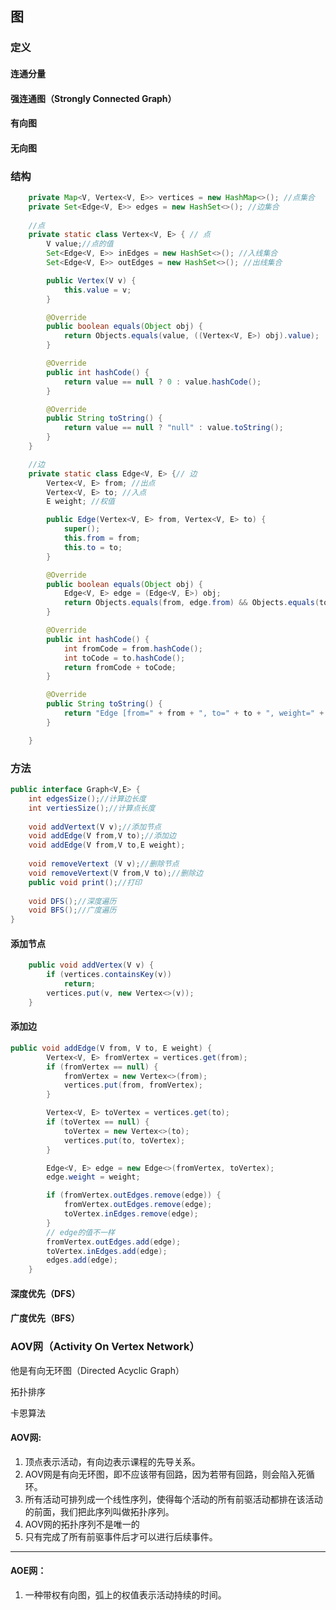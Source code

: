 ## 图

### 定义

#### 连通分量

#### 强连通图（Strongly Connected Graph）

#### 有向图

#### 无向图

### 结构

```java
	private Map<V, Vertex<V, E>> vertices = new HashMap<>(); //点集合
	private Set<Edge<V, E>> edges = new HashSet<>(); //边集合
	
	//点
	private static class Vertex<V, E> { // 点
		V value;//点的值
		Set<Edge<V, E>> inEdges = new HashSet<>(); //入线集合
		Set<Edge<V, E>> outEdges = new HashSet<>(); //出线集合

		public Vertex(V v) {
			this.value = v;
		}

		@Override
		public boolean equals(Object obj) {
			return Objects.equals(value, ((Vertex<V, E>) obj).value);
		}

		@Override
		public int hashCode() {
			return value == null ? 0 : value.hashCode();
		}

		@Override
		public String toString() {
			return value == null ? "null" : value.toString();
		}
	}

	//边
	private static class Edge<V, E> {// 边
		Vertex<V, E> from; //出点
		Vertex<V, E> to; //入点
		E weight; //权值

		public Edge(Vertex<V, E> from, Vertex<V, E> to) {
			super();
			this.from = from;
			this.to = to;
		}

		@Override
		public boolean equals(Object obj) {
			Edge<V, E> edge = (Edge<V, E>) obj;
			return Objects.equals(from, edge.from) && Objects.equals(to, edge.to);
		}

		@Override
		public int hashCode() {
			int fromCode = from.hashCode();
			int toCode = to.hashCode();
			return fromCode + toCode;
		}

		@Override
		public String toString() {
			return "Edge [from=" + from + ", to=" + to + ", weight=" + weight + "]";
		}

	}
```



### 方法

```java
public interface Graph<V,E> {
	int edgesSize();//计算边长度
	int vertiesSize();//计算点长度
	
	void addVertext(V v);//添加节点
	void addEdge(V from,V to);//添加边
	void addEdge(V from,V to,E weight);
	
	void removeVertext (V v);//删除节点
	void removeVertext(V from,V to);//删除边
	public void print();//打印
    
    void DFS();//深度遍历
    void BFS();//广度遍历
}
```



#### 添加节点

```java
	public void addVertex(V v) {
		if (vertices.containsKey(v))
			return;
		vertices.put(v, new Vertex<>(v));
	}
```



#### 添加边

```java
public void addEdge(V from, V to, E weight) {
		Vertex<V, E> fromVertex = vertices.get(from);
		if (fromVertex == null) {
			fromVertex = new Vertex<>(from);
			vertices.put(from, fromVertex);
		}

		Vertex<V, E> toVertex = vertices.get(to);
		if (toVertex == null) {
			toVertex = new Vertex<>(to);
			vertices.put(to, toVertex);
		}

		Edge<V, E> edge = new Edge<>(fromVertex, toVertex);
		edge.weight = weight;

		if (fromVertex.outEdges.remove(edge)) {
			fromVertex.outEdges.remove(edge);
			toVertex.inEdges.remove(edge);
		}
		// edge的值不一样
		fromVertex.outEdges.add(edge);
		toVertex.inEdges.add(edge);
		edges.add(edge);
	}
```





#### 深度优先（DFS）

#### 广度优先（BFS）

### AOV网（Activity On Vertex Network）

他是有向无环图（Directed Acyclic Graph）

拓扑排序

卡恩算法

#### AOV网:

1. 顶点表示活动，有向边表示课程的先导关系。
2. AOV网是有向无环图，即不应该带有回路，因为若带有回路，则会陷入死循环。
3. 所有活动可排列成一个线性序列，使得每个活动的所有前驱活动都排在该活动的前面，我们把此序列叫做拓扑序列。
4. AOV网的拓扑序列不是唯一的
5. 只有完成了所有前驱事件后才可以进行后续事件。

------

#### AOE网：

1. 一种带权有向图，弧上的权值表示活动持续的时间。



